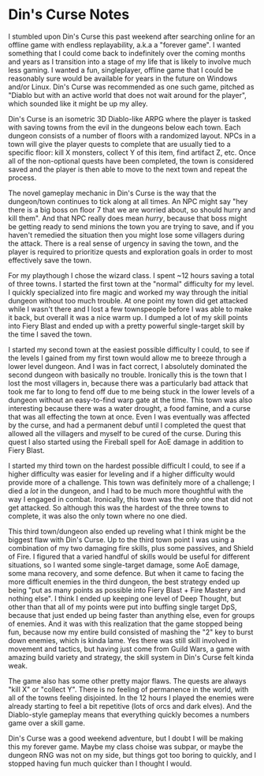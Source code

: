 Din's Curse Notes
=================

I stumbled upon Din's Curse this past weekend after searching online for an
offline game with endless replayability, a.k.a a "forever game". I wanted
something that I could come back to indefinitely over the coming months and
years as I transition into a stage of my life that is likely to involve much
less gaming. I wanted a fun, singleplayer, offline game that I could be
reasonably sure would be available for years in the future on Windows and/or
Linux. Din's Curse was recommended as one such game, pitched as "Diablo but
with an active world that does not wait around for the player", which sounded
like it might be up my alley.

Din's Curse is an isometric 3D Diablo-like ARPG where the player is tasked with
saving towns from the evil in the dungeons below each town. Each dungeon
consists of a number of floors with a randomized layout. NPCs in a town will
give the player quests to complete that are usually tied to a specific floor:
kill X monsters, collect Y of this item, find artifact Z, etc. Once all of the
non-optional quests have been completed, the town is considered saved and the
player is then able to move to the next town and repeat the process.

The novel gameplay mechanic in Din's Curse is the way that the dungeon/town
continues to tick along at all times. An NPC might say "hey there is a big boss
on floor 7 that we are worried about, so should hurry and kill them". And that
NPC really does mean *hurry*, because that boss might be getting ready to send
minions the town you are trying to save, and if you haven't remedied the
situation then you might lose some villagers during the attack. There is a real
sense of urgency in saving the town, and the player is required to prioritize
quests and exploration goals in order to most effectively save the town.

For my playthough I chose the wizard class. I spent ~12 hours saving a total of
three towns. I started the first town at the "normal" difficulty for my level.
I quickly specialized into fire magic and worked my way through the initial
dungeon without too much trouble. At one point my town did get attacked while I
wasn't there and I lost a few townspeople before I was able to make it back,
but overall it was a nice warm up. I dumped a lot of my skill points into
Fiery Blast and ended up with a pretty powerful single-target skill by the time
I saved the town.

I started my second town at the easiest possible difficulty I could, to see if
the levels I gained from my first town would allow me to breeze through a lower
level dungeon. And I was in fact correct, I absolutely dominated the second
dungeon with basically no trouble. Ironically this is the town that I lost the
most villagers in, because there was a particularly bad attack that took me far
to long to fend off due to me being stuck in the lower levels of a dungeon
without an easy-to-find warp gate at the time. This town was also interesting
because there was a water drought, a food famine, and a curse that was all
effecting the town at once. Even I was eventually was affected by the curse,
and had a permanent debuf until I completed the quest that allowed all the
villagers and myself to be cured of the curse. During this quest I also started
using the Fireball spell for AoE damage in addition to Fiery Blast.

I started my third town on the hardest possible difficult I could, to see if a
higher difficulty was easier for leveling and if a higher difficulty would
provide more of a challenge. This town was definitely more of a challenge; I
died a *lot* in the dungeon, and I had to be much more thoughtful with the way
I engaged in combat. Ironically, this town was the only one that did not get
attacked. So although this was the hardest of the three towns to complete, it
was also the only town where no one died.

This third town/dungeon also ended up reveling what I think might be the
biggest flaw with Din's Curse. Up to the third town point I was using a
combination of my two damaging fire skills, plus some passives, and Shield of
Fire. I figured that a varied handful of skills would be useful for different
situations, so I wanted some single-target damage, some AoE damage, some mana
recovery, and some defence. But when it came to facing the more difficult
enemies in the third dungeon, the best strategy ended up being "put as many
points as possible into Fiery Blast + Fire Mastery and nothing else". I think I
ended up keeping one level of Deep Thought, but other than that all of my
points were put into buffing single target DpS, because that just ended up
being faster than anything else, even for groups of enemies. And it was with
this realization that the game stopped being fun, because now my entire build
consisted of mashing the "2" key to burst down enemies, which is kinda lame.
Yes there was still skill involved in movement and tactics, but having just
come from Guild Wars, a game with amazing build variety and strategy, the skill
system in Din's Curse felt kinda weak.

The game also has some other pretty major flaws. The quests are always "kill X"
or "collect Y". There is no feeling of permanence in the world, with all of the
towns feeling disjointed. In the 12 hours I played the enemies were already
starting to feel a bit repetitive (lots of orcs and dark elves). And the
Diablo-style gameplay means that everything quickly becomes a numbers game over
a skill game.

Din's Curse was a good weekend adventure, but I doubt I will be making this my
forever game. Maybe my class choise was subpar, or maybe the dungeon RNG was
not on my side, but things got too boring to quickly, and I stopped having fun
much quicker than I thought I would.
